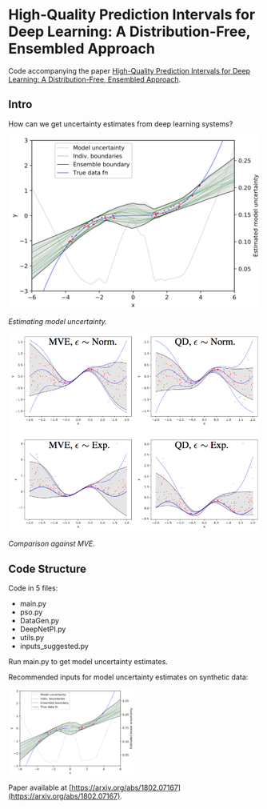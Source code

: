# High-Quality Prediction Intervals for Deep Learning: A Distribution-Free, Ensembled Approach

Code accompanying the paper [High-Quality Prediction Intervals for Deep Learning: A Distribution-Free, Ensembled Approach](https://arxiv.org/abs/1802.07167).


## Intro

How can we get uncertainty estimates from deep learning systems? 

<img width="700" src="images/intro_model_unc.png">

_Estimating model uncertainty._

<img width="700" src="images/intro_4_grid.png">

_Comparison against MVE._


## Code Structure

Code in 5 files:

* main.py
* pso.py
* DataGen.py
* DeepNetPI.py
* utils.py
* inputs_suggested.py

Run main.py to get model uncertainty estimates.

Recommended inputs for model uncertainty estimates on synthetic data:


<img width="250" src="images/intro_model_unc.png">


Paper available at [https://arxiv.org/abs/1802.07167](https://arxiv.org/abs/1802.07167).
